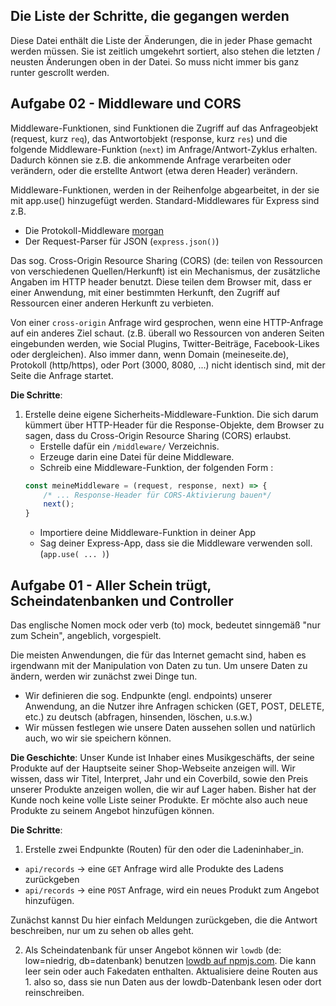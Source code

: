 ## Die Liste der Schritte, die gegangen werden

Diese Datei enthält die Liste der Änderungen, die in jeder Phase gemacht werden müssen. 
Sie ist zeitlich umgekehrt sortiert, also stehen die letzten / neusten Änderungen oben in der Datei. 
So muss nicht immer bis ganz runter gescrollt werden.

## Aufgabe 02 - Middleware und CORS

Middleware-Funktionen, sind Funktionen die Zugriff auf das Anfrageobjekt (request, kurz `req`), das Antwortobjekt (response, kurz `res`) und die folgende Middleware-Funktion (`next`) im Anfrage/Antwort-Zyklus erhalten. Dadurch können sie z.B. die ankommende Anfrage verarbeiten oder verändern, oder die erstellte Antwort (etwa deren Header) verändern.

Middleware-Funktionen, werden in der Reihenfolge abgearbeitet, in der sie mit app.use() hinzugefügt werden. Standard-Middlewares für Express sind z.B.
* Die Protokoll-Middleware [morgan](http://expressjs.com/en/resources/middleware/morgan.html)
* Der Request-Parser für JSON (`express.json()`)

Das sog. Cross-Origin Resource Sharing (CORS) (de: teilen von Ressourcen von verschiedenen Quellen/Herkunft) ist ein Mechanismus, der zusätzliche Angaben im HTTP header benutzt. Diese teilen dem Browser mit, dass er einer Anwendung, mit einer bestimmten Herkunft, den Zugriff auf Ressourcen einer anderen Herkunft zu verbieten.

Von einer `cross-origin` Anfrage wird gesprochen, wenn eine HTTP-Anfrage auf ein anderes Ziel schaut. (z.B. überall wo Ressourcen von anderen Seiten eingebunden werden, wie Social Plugins, Twitter-Beiträge, Facebook-Likes oder dergleichen). Also immer dann, wenn Domain (meineseite.de), Protokoll (http/https), oder Port (3000, 8080, ...) nicht identisch sind, mit der Seite die Anfrage startet.

**Die Schritte**:
1. Erstelle deine eigene Sicherheits-Middleware-Funktion. Die sich darum kümmert über HTTP-Header für die Response-Objekte, dem Browser zu sagen, dass du Cross-Origin Resource Sharing (CORS) erlaubst.
    * Erstelle dafür ein `/middleware/` Verzeichnis. 
    * Erzeuge darin eine Datei für deine Middleware.
    * Schreib eine Middleware-Funktion, der folgenden Form :
    ```javascript
    const meineMiddleware = (request, response, next) => {
        /* ... Response-Header für CORS-Aktivierung bauen*/ 
        next();
    }
    ```
    * Importiere deine Middleware-Funktion in deiner App
    * Sag deiner Express-App, dass sie die Middleware verwenden soll. (`app.use( ... )`)

## Aufgabe 01 - Aller Schein trügt, Scheindatenbanken und Controller

Das englische Nomen mock oder verb (to) mock, bedeutet sinngemäß "nur zum Schein", angeblich, vorgespielt.

Die meisten Anwendungen, die für das Internet gemacht sind, haben es irgendwann mit der Manipulation von Daten zu tun.
Um unsere Daten zu ändern, werden wir zunächst zwei Dinge tun.

* Wir definieren die sog. Endpunkte (engl. endpoints) unserer Anwendung, an die Nutzer ihre Anfragen schicken (GET, POST, DELETE, etc.) zu deutsch (abfragen, hinsenden, löschen, u.s.w.)
* Wir müssen festlegen wie unsere Daten aussehen sollen und natürlich auch, wo wir sie speichern können.

**Die Geschichte**: Unser Kunde ist Inhaber eines Musikgeschäfts, der seine Produkte auf der Hauptseite seiner Shop-Webseite anzeigen will.
Wir wissen, dass wir Titel, Interpret, Jahr und ein Coverbild, sowie den Preis unserer Produkte anzeigen wollen, die wir auf Lager haben.
Bisher hat der Kunde noch keine volle Liste seiner Produkte. Er möchte also auch neue Produkte zu seinem Angebot hinzufügen können.

**Die Schritte**:

1. Erstelle zwei Endpunkte (Routen) für den oder die Ladeninhaber_in.

- `api/records` -> eine `GET` Anfrage wird alle Produkte des Ladens zurückgeben
- `api/records` -> eine `POST` Anfrage, wird ein neues Produkt zum Angebot hinzufügen.

Zunächst kannst Du hier einfach Meldungen zurückgeben, die die Antwort beschreiben, nur um zu sehen ob alles geht.

2. Als Scheindatenbank für unser Angebot können wir `lowdb` (de: low=niedrig, db=datenbank) benutzen [lowdb auf npmjs.com](https://www.npmjs.com/package/lowdb). Die kann leer sein oder auch Fakedaten enthalten. Aktualisiere deine Routen aus 1. also so, dass sie nun Daten aus der lowdb-Datenbank lesen oder dort reinschreiben.
